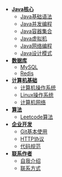 * **[Java核心](README.md?id=java核心)**
	* [Java基础语法](README.md?id=Java基础语法)
	* [Java并发编程](README.md?id=Java并发编程)
	* [Java容器集合](README.md?id=Java容器集合)
	* [Java虚拟机](README.md?id=Java虚拟机)
	* [Java网络编程](README.md?id=Java网络编程)
	* [Java设计模式](README.md?id=Java设计模式)
* **[数据库](README.md?id=数据库)**
	* [MySQL](README.md?id=MySQL)
	* [Redis](README.md?id=Redis)
* **[计算机基础](README.md?id=计算机基础)**
	* [计算机操作系统](README.md?id=计算机操作系统)
	* [Linux操作系统](README.md?id=Linux操作系统)
	* [计算机网络](README.md?id=计算机网络)
* **[算法](README.md?id=算法)**
	* [Leetcode算法](README.md?id=Leetcode算法)
* **[企业开发](README.md?id=企业开发)**
	* [Git基本使用](README.md?id=Git基本使用)
	* [HTTP协议](README.md?id=HTTP协议)
	* [代码规范](README.md?id=代码规范)
* **[联系作者](README.md?id=联系作者)**
	* [自我介绍](README.md?id=自我介绍)
	* [联系方式](README.md?id=联系方式)